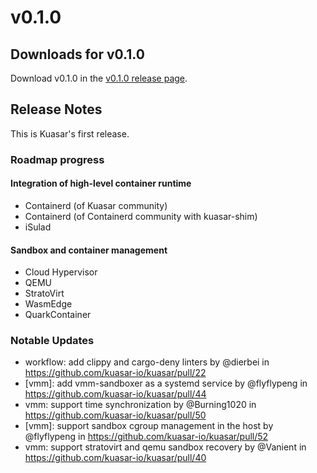 # v0.1.0

## Downloads for v0.1.0

Download v0.1.0 in the [v0.1.0 release page](https://github.com/kuasar-io/kuasar/releases/tag/v0.1.0).

## Release Notes

This is Kuasar's first release.

### Roadmap progress

#### Integration of high-level container runtime
+ Containerd (of Kuasar community)
+ Containerd (of Containerd community with kuasar-shim)
+ iSulad

#### Sandbox and container management
+ Cloud Hypervisor
+ QEMU
+ StratoVirt
+ WasmEdge
+ QuarkContainer

### Notable Updates
* workflow: add clippy and cargo-deny linters by @dierbei in https://github.com/kuasar-io/kuasar/pull/22
* [vmm]: add vmm-sandboxer as a systemd service by @flyflypeng in https://github.com/kuasar-io/kuasar/pull/44
* vmm: support time synchronization by @Burning1020 in https://github.com/kuasar-io/kuasar/pull/50
* [vmm]: support sandbox cgroup management in the host by @flyflypeng in https://github.com/kuasar-io/kuasar/pull/52
* vmm: support stratovirt and qemu sandbox recovery by @Vanient in https://github.com/kuasar-io/kuasar/pull/40

